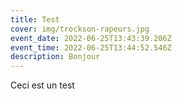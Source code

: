 ```yaml
---
title: Test
cover: img/trockson-rapeurs.jpg
event_date: 2022-06-25T13:43:39.206Z
event_time: 2022-06-25T13:44:52.546Z
description: Bonjour
---
```

Ceci est un test